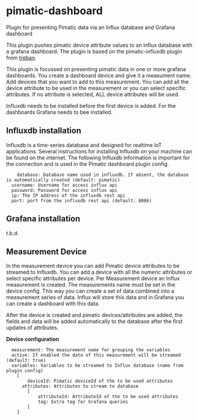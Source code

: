 # pimatic-dashboard
Plugin for presenting Pimatic data via an Influx database and Grafana dashboard

This plugin pushes pimatic device attribute values to an influx database with a grafana dashboard.
The plugin is based on the pimatic-influxdb plugin from [treban](https://github.com/treban/pimatic-influxdb).

This plugin is focussed on presenting pimatic data in one or more grafana dashboards. You create a dashboard device and give it a measument name. Add devices that you want to add to this measurement. You can add all the device attribute to be used in the measurement or you can select specific attributes. If no attribute is selected, ALL device attributes will be used.

Influxdb needs to be installed before the first device is added. For the dashboards Grafana needs to bee installed.

Influxdb installation
--------

Influxdb is a time-series database and designed for realtime IoT applications.
Several instructions for installing Influxdb on your machine can be found on the internet.
The following Influxdb information is important for the connection and is used in the Pimatic dashboard plugin config.

```
 	database: Database name used in influxdb. If absent, the database is automatically created (default: pimatic)
  username: Username for access influx api
  password: Password for access influx api
  ip: The IP address of the influxdb rest api
  port: port from the influxdb rest api (default: 8086)
```


Grafana installation
--------
t.b.d.

## Measurement Device

In the measurement device you can add Pimatic device attributes to be streamed to Influxdb. You can add a device with all the numeric attributes or select specific attributes per device. Per Measurement device an Influx measurement is created. The measurements name must be set in the device config.
This way you can create a set of data combined into a measurement series of data. Influx will store this data and in Grafana you can create a dashboard with this data.

After the device is created and pimatic devices/attributes are added, the fields and data will be added automatically to the database after the first updates of attributes.

**Device configuration**

```
  measurement: The measurement name for grouping the variables
  active: If enabled the data of this measurement will be streamed (default: true)
  variables: Variables to be streamed to Influx database (name from plugin config)
    [ 
    	deviceId: Pimatic deviceId of the to be used attributes
      attributes: Attributes to stream to database
      	[
      		attributeId: AttributeId of the to be used attributes
      		tag: Extra tag for Grafana queries
      	]
    ]
```